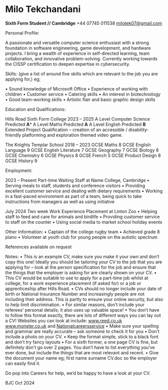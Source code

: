 # Milo Tekchandani
**Sixth Form Student // Cambridge**
+44 07745 011538
milotek07@gmail.com 

Personal Profile:

A passionate and versatile computer science enthusiast with a strong foundation in software engineering, game development, and hardware projects. I bring a wealth of experience in self-directed learning, team collaboration, and innovative problem-solving. Currently working towards the CISSP certification to deepen expertise in cybersecurity.

  
Skills: (give a list of around five skills which are relevant to the job you are applying for,) eg; 

•	Sound knowledge of Microsoft Office
•	Experience of working with children
•	Customer service
•	Catering skills
•	An interest in biotechnology
•	Good team-working skills
•	Artistic flair and basic graphic design skills

Education and Qualifications:

Hills Road Sixth Form College 2023 – 2025
A Level Computer Science         Predicted **A***
A Level Maths 			                    Predicted **A**
A Level English 			                Predicted **B**
Extended Project Qualification – creation of an accessible / disability-friendly platforming and exploration themed video game.

The Knights Templar School 2018 – 2023 
GCSE Maths		8
GCSE English Language	9
GCSE English Literature	7
GCSE Geography	7
GCSE Biology		8
GCSE Chemistry 	6
GCSE Physics		8
GCSE French		5
GCSE Product Design	8
GCSE History 		9
 
Employment:

2023 – Present 	Part-time Waiting Staff at Name College, Cambridge
•	Serving meals to staff, students and conference visitors
•	Providing excellent customer service and dealing with dietary requirements
•	Working in a fast-paced environment as part of a team, being quick to take instructions from managers as well as using initiative
 
July 2024	Two week Work Experience Placement at Linton Zoo
•	Helping staff to feed and care for animals and birdlife
•	Providing customer service to staff on the counter
•	Using social media to market school holiday events

Other Information:
•	Captain of the college rugby team
•	Achieved grade 8 piano
•	Volunteer at youth club for young people on the autistic spectrum

References available on request













Notes:
•	This is an example CV, make sure you make it your own and don’t copy this one! Ideally you should be tailoring your CV to the job that you are applying for – look at the person specification for the job and ensure that the things that the employer is asking for are clearly shown on your CV.
•	This CV would be suitable to use to apply for a part-time job whilst at college, for a work experience placement (if asked for) or a job or apprenticeship after Hills Road.
•	CVs should no longer include your date of birth or National Insurance Number and increasingly people are not including their address. This is partly to ensure your online security, but also to help limit discrimination.
•	For similar reasons, don’t include your referees’ personal details; it also uses up valuable space!
•	You don’t have to follow this format exactly, there are lots of different ways you can lay out a CV! Websites you can look at include: www.reed.co.uk www.monster.co.uk and [Nationalcareersservice](https://nationalcareersservice.direct.gov.uk/) 
•	Make sure your spelling and grammar are really accurate – ask someone to check it for you
•	Don’t include a photo on your CV.
•	Keep the format simple, stick to a black font and don’t try fancy layouts
•	For a sixth former, a one page CV is fine, but definitely don’t go over 2 pages. You don’t have to list everything you’ve ever done, but include the things that are most relevant and recent.
•	Give the document your name eg; first name surname CV.doc so the employer can easily find it.

Do pop into Careers for help, we’d be happy to have a look at your CV.

BJC Oct 2024